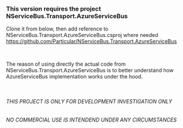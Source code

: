### This version requires the project NServiceBus.Transport.AzureServiceBus
Clone it from below, then add reference to NServiceBus.Transport.AzureServiceBus.csproj where needed 
https://github.com/Particular/NServiceBus.Transport.AzureServiceBus

<br/> 

The reason of using directly the actual code from NServiceBus.Transport.AzureServiceBus
is to better understand how AzureServiceBus implementation works under the hood.

<br/> 

###### THIS PROJECT IS ONLY FOR DEVELOPMENT INVESTIGATION ONLY
###### NO COMMERCIAL USE IS INTENDEND UNDER ANY CIRCUMSTANCES